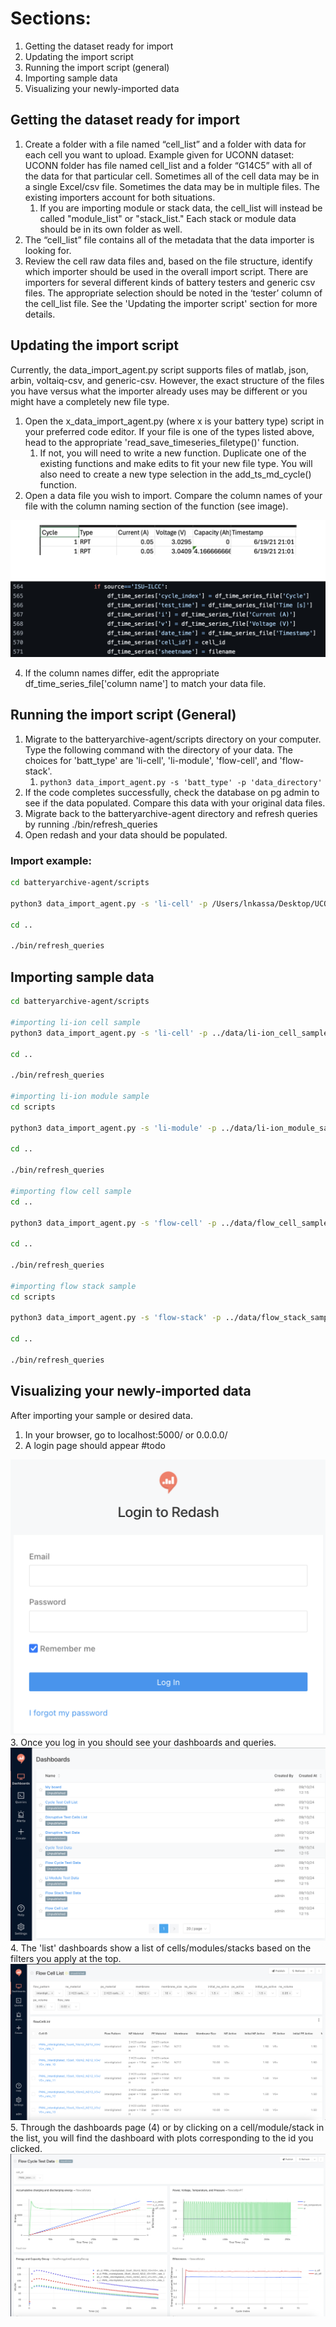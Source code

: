 # Sections:
1. Getting the dataset ready for import
2. Updating the import script
3. Running the import script (general)
4. Importing sample data
5. Visualizing your newly-imported data

## Getting the dataset ready for import
1.	Create a folder with a file named “cell_list” and a folder with data for each cell you want to upload. 
Example given for UCONN dataset: UCONN folder has file named cell_list and a folder “G14C5” with all of the data for that particular cell. Sometimes all of the cell data may be in a single Excel/csv file. Sometimes the data may be in multiple files. The existing importers account for both situations.
    1. If you are importing module or stack data, the cell_list will instead be called "module_list" or "stack_list." Each stack or module data should be in its own folder as well.
3.	The “cell_list” file contains all of the metadata that the data importer is looking for.
4.	Review the cell raw data files and, based on the file structure, identify which importer should be used in the overall import script. There are importers for several different kinds of battery testers and generic csv files. The appropriate selection should be noted in the ‘tester’ column of the cell_list file. See the 'Updating the importer script' section for more details.


## Updating the import script
Currently, the data_import_agent.py script supports files of matlab, json, arbin, voltaiq-csv, and generic-csv. However, the exact structure of the files you have versus what the importer already uses may be different or you might have a completely new file type.

1. Open the x_data_import_agent.py (where x is your battery type) script in your preferred code editor. If your file is one of the types listed above, head to the appropriate 'read_save_timeseries_filetype()' function.
    1. If not, you will need to write a new function. Duplicate one of the existing functions and make edits to fit your new file type. You will also need to create a new type selection in the add_ts_md_cycle() function.
3. Open a data file you wish to import. Compare the column names of your file with the column naming section of the function (see image). 
<img src="images/compare_columns.png">

4. If the column names differ, edit the appropriate df_time_series_file['column name'] to match your data file.

## Running the import script (General)
1. Migrate to the batteryarchive-agent/scripts directory on your computer. Type the following command with the directory of your data. The choices for 'batt_type' are 'li-cell', 'li-module', 'flow-cell', and 'flow-stack'.
    1. `python3 data_import_agent.py -s 'batt_type' -p 'data_directory'`
3. If the code completes successfully, check the database on pg admin to see if the data populated. Compare this data with your original data files.
4. Migrate back to the batteryarchive-agent directory and refresh queries by running ./bin/refresh_queries
5. Open redash and your data should be populated.

### Import example:
``` bash
cd batteryarchive-agent/scripts

python3 data_import_agent.py -s 'li-cell' -p /Users/lnkassa/Desktop/UCONNdata/

cd ..

./bin/refresh_queries
```

## Importing sample data
``` bash
cd batteryarchive-agent/scripts

#importing li-ion cell sample
python3 data_import_agent.py -s 'li-cell' -p ../data/li-ion_cell_samples/

cd ..

./bin/refresh_queries

#importing li-ion module sample
cd scripts

python3 data_import_agent.py -s 'li-module' -p ../data/li-ion_module_samples/

cd ..

./bin/refresh_queries

#importing flow cell sample
cd .. 

python3 data_import_agent.py -s 'flow-cell' -p ../data/flow_cell_samples/

cd ..

./bin/refresh_queries

#importing flow stack sample
cd scripts

python3 data_import_agent.py -s 'flow-stack' -p ../data/flow_stack_samples/

cd ..

./bin/refresh_queries
```

## Visualizing your newly-imported data
After importing your sample or desired data. 

1. In your browser, go to localhost:5000/ or 0.0.0.0/
2. A login page should appear #todo
<img src="images/redash_login.png">
3. Once you log in you should see your dashboards and queries. 
<img src="images/redash_home.png">
4. The 'list' dashboards show a list of cells/modules/stacks based on the filters you apply at the top.
<img src="images/flow_cell_list.png">
5. Through the dashboards page (4) or by clicking on a cell/module/stack in the list, you will find the dashboard with plots corresponding to the id you clicked.
<img src="images/plots_flow.png">